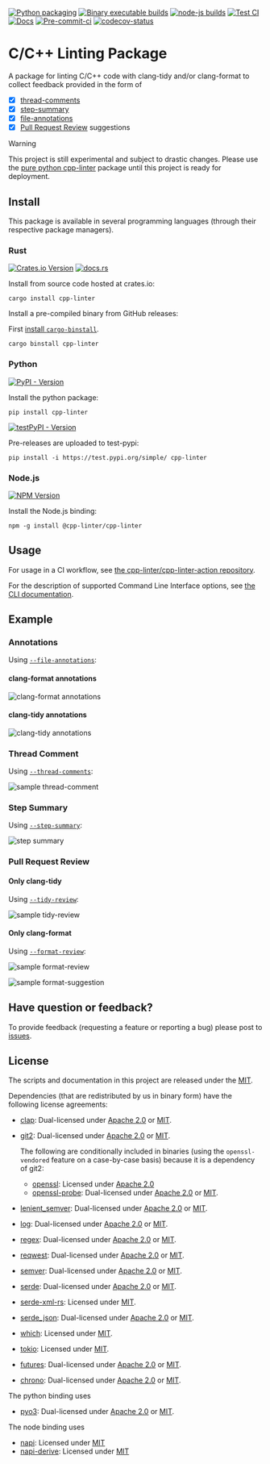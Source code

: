 <!-- markdownlint-disable MD041 -->

[file-annotations]: https://cpp-linter.github.io/cpp-linter-rs/cli#-a-file-annotations
[thread-comments]: https://cpp-linter.github.io/cpp-linter-rs/cli#-g-thread-comments
[step-summary]: https://cpp-linter.github.io/cpp-linter-rs/cli#-w-step-summary
[tidy-review]: https://cpp-linter.github.io/cpp-linter-rs/cli#-d-tidy-review
[format-review]: https://cpp-linter.github.io/cpp-linter-rs/cli#-m-format-review

[format-annotations-preview]: docs/docs/images/annotations-clang-format.png
[tidy-annotations-preview]: docs/docs/images/annotations-clang-tidy.png
[step-summary-preview]: docs/docs/images/step-summary.png
[thread-comment-preview]: docs/docs/images/comment.png
[tidy-review-preview]: docs/docs/images/tidy-review.png
[format-review-preview]: docs/docs/images/format-review.png
[format-suggestion-preview]: docs/docs/images/format-suggestion.png

[cli-doc]: https://cpp-linter.github.io/cpp-linter-rs/cli

<!-- start -->
[![Python packaging][py-build-badge]][py-build-ci]
[![Binary executable builds][bin-build-badge]][bin-build-ci]
[![node-js builds][node-ci-badge]][node-ci]
[![Test CI][test-ci-badge]][test-ci]
[![Docs][docs-ci-badge]][docs-site]
[![Pre-commit-ci][pre-commit-badge]][pre-commit-ci]
[![codecov-status][codecov-badge]][codecov-project]

[py-build-ci]: https://github.com/cpp-linter/cpp-linter-rs/actions/workflows/python-packaging.yml
[py-build-badge]: https://github.com/cpp-linter/cpp-linter-rs/actions/workflows/python-packaging.yml/badge.svg
[bin-build-badge]: https://github.com/cpp-linter/cpp-linter-rs/actions/workflows/binary-builds.yml/badge.svg
[bin-build-ci]: https://github.com/cpp-linter/cpp-linter-rs/actions/workflows/binary-builds.yml
[node-ci-badge]: https://github.com/cpp-linter/cpp-linter-rs/actions/workflows/node-js-packaging.yml/badge.svg
[node-ci]: https://github.com/cpp-linter/cpp-linter-rs/actions/workflows/node-js-packaging.yml
[test-ci-badge]: https://github.com/cpp-linter/cpp-linter-rs/actions/workflows/run-dev-tests.yml/badge.svg
[test-ci]: https://github.com/cpp-linter/cpp-linter-rs/actions/workflows/run-dev-tests.yml
[docs-ci-badge]: https://github.com/cpp-linter/cpp-linter-rs/actions/workflows/build-docs.yml/badge.svg
[docs-site]: https://cpp-linter.github.io/cpp-linter-rs
[pre-commit-badge]: https://github.com/cpp-linter/cpp-linter-rs/actions/workflows/pre-commit-hooks.yml/badge.svg
[pre-commit-ci]: https://github.com/cpp-linter/cpp-linter-rs/actions/workflows/pre-commit-hooks.yml
[codecov-badge]: https://codecov.io/gh/cpp-linter/cpp-linter-rs/graph/badge.svg?token=7ibzERx2AD
[codecov-project]: https://codecov.io/gh/cpp-linter/cpp-linter-rs
[docs-rs-badge]: https://img.shields.io/docsrs/cpp-linter?label=docs.rs
[docs-rs]: https://docs.rs/cpp-linter
[pypi-badge]: https://img.shields.io/pypi/v/cpp-linter
[pypi-pkg]: https://pypi.org/project/cpp-linter/
[test-pypi-badge]: https://img.shields.io/pypi/v/cpp-linter?pypiBaseUrl=https%3A%2F%2Ftest.pypi.org&label=test-pypi
[test-pypi-pkg]: https://test.pypi.org/project/cpp-linter/
[crates-io-badge]: https://img.shields.io/crates/v/cpp-linter
[crates-io-pkg]: https://crates.io/crates/cpp-linter
[npm-badge]: https://img.shields.io/npm/v/%40cpp-linter%2Fcpp-linter
[npm-pkg]: https://www.npmjs.com/package/@cpp-linter/cpp-linter

# C/C++ Linting Package

A package for linting C/C++ code with clang-tidy and/or clang-format to collect feedback provided in the form of

- [x] [thread-comments](#thread-comment)
- [x] [step-summary](#step-summary)
- [x] [file-annotations](#annotations)
- [x] [Pull Request Review](#pull-request-review) suggestions

> [!WARNING]
> This project is still experimental and subject to drastic changes.
> Please use the [pure python cpp-linter](https://github.com/cpp-linter/cpp-linter)
> package until this project is ready for deployment.

## Install

This package is available in several programming languages (through their respective package managers).

### Rust

[![Crates.io Version][crates-io-badge]][crates-io-pkg]
[![docs.rs][docs-rs-badge]][docs-rs]

Install from source code hosted at crates.io:

```text
cargo install cpp-linter
```

Install a pre-compiled binary from GitHub releases:

First [install `cargo-binstall`](https://github.com/cargo-bins/cargo-binstall?tab=readme-ov-file#installation).

```text
cargo binstall cpp-linter
```

### Python

[![PyPI - Version][pypi-badge]][pypi-pkg]

Install the python package:

```text
pip install cpp-linter
```

[![testPyPI - Version][test-pypi-badge]][test-pypi-pkg]

Pre-releases are uploaded to test-pypi:

```text
pip install -i https://test.pypi.org/simple/ cpp-linter
```

### Node.js

[![NPM Version][npm-badge]][npm-pkg]

Install the Node.js binding:

```text
npm -g install @cpp-linter/cpp-linter
```

## Usage

For usage in a CI workflow, see
[the cpp-linter/cpp-linter-action repository](https://github.com/cpp-linter/cpp-linter-action).

For the description of supported Command Line Interface options, see
[the CLI documentation][cli-doc].

## Example

### Annotations

Using [`--file-annotations`][file-annotations]:

#### clang-format annotations

![clang-format annotations][format-annotations-preview]

#### clang-tidy annotations

![clang-tidy annotations][tidy-annotations-preview]

### Thread Comment

Using [`--thread-comments`][thread-comments]:

![sample thread-comment][thread-comment-preview]

### Step Summary

Using [`--step-summary`][step-summary]:

![step summary][step-summary-preview]

### Pull Request Review

#### Only clang-tidy

Using [`--tidy-review`][tidy-review]:

![sample tidy-review][tidy-review-preview]

#### Only clang-format

Using [`--format-review`][format-review]:

![sample format-review][format-review-preview]

![sample format-suggestion][format-suggestion-preview]

## Have question or feedback?

To provide feedback (requesting a feature or reporting a bug) please post to
[issues](https://github.com/cpp-linter/cpp-linter-rs/issues).

## License

The scripts and documentation in this project are released under the [MIT].

Dependencies (that are redistributed by us in binary form) have the following
license agreements:

- [clap](https://crates.io/crates/clap):
  Dual-licensed under [Apache 2.0][Apache2] or [MIT].
- [git2](https://crates.io/crates/git2):
  Dual-licensed under [Apache 2.0][Apache2] or [MIT].

  The following are conditionally included in binaries (using the `openssl-vendored` feature on a
  case-by-case basis) because it is a dependency of git2:

  - [openssl](https://crates.io/crates/openssl): Licensed under [Apache 2.0][Apache2]
  - [openssl-probe](https://crates.io/crates/openssl-probe):
    Dual-licensed under [Apache 2.0][Apache2] or [MIT].

- [lenient_semver](https://crates.io/crates/lenient_semver):
  Dual-licensed under [Apache 2.0][Apache2] or [MIT].
- [log](https://crates.io/crates/log):
  Dual-licensed under [Apache 2.0][Apache2] or [MIT].
- [regex](https://crates.io/crates/regex):
  Dual-licensed under [Apache 2.0][Apache2] or [MIT].
- [reqwest](https://crates.io/crates/reqwest):
  Dual-licensed under [Apache 2.0][Apache2] or [MIT].
- [semver](https://crates.io/crates/semver):
  Dual-licensed under [Apache 2.0][Apache2] or [MIT].
- [serde](https://crates.io/crates/serde):
  Dual-licensed under [Apache 2.0][Apache2] or [MIT].
- [serde-xml-rs](https://crates.io/crates/serde-xml-rs): Licensed under [MIT].
- [serde_json](https://crates.io/crates/serde_json):
  Dual-licensed under [Apache 2.0][Apache2] or [MIT].
- [which](https://crates.io/crates/which): Licensed under [MIT].
- [tokio](https://crates.io/crates/tokio): Licensed under [MIT].
- [futures](https://crates.io/crates/futures):
  Dual-licensed under [Apache 2.0][Apache2] or [MIT].
- [chrono](https://crates.io/crates/chrono):
  Dual-licensed under [Apache 2.0][Apache2] or [MIT].

The python binding uses

- [pyo3](https://crates.io/crates/pyo3):
  Dual-licensed under [Apache 2.0][Apache2] or [MIT].

The node binding uses

- [napi](https://crates.io/crates/napi): Licensed under [MIT]
- [napi-derive](https://crates.io/crates/napi-derive): Licensed under [MIT]

[MIT]: https://choosealicense.com/licenses/mit
[Apache2]: https://choosealicense.com/licenses/apache-2.0/
